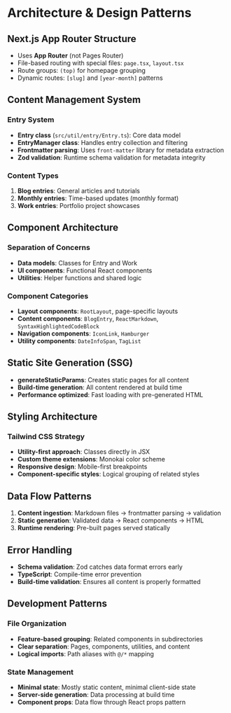 # Architecture & Design Patterns

## Next.js App Router Structure
- Uses **App Router** (not Pages Router)
- File-based routing with special files: `page.tsx`, `layout.tsx`
- Route groups: `(top)` for homepage grouping
- Dynamic routes: `[slug]` and `[year-month]` patterns

## Content Management System
### Entry System
- **Entry class** (`src/util/entry/Entry.ts`): Core data model
- **EntryManager class**: Handles entry collection and filtering
- **Frontmatter parsing**: Uses `front-matter` library for metadata extraction
- **Zod validation**: Runtime schema validation for metadata integrity

### Content Types
1. **Blog entries**: General articles and tutorials
2. **Monthly entries**: Time-based updates (monthly format)
3. **Work entries**: Portfolio project showcases

## Component Architecture
### Separation of Concerns
- **Data models**: Classes for Entry and Work
- **UI components**: Functional React components
- **Utilities**: Helper functions and shared logic

### Component Categories
- **Layout components**: `RootLayout`, page-specific layouts
- **Content components**: `BlogEntry`, `ReactMarkdown`, `SyntaxHighlightedCodeBlock`
- **Navigation components**: `IconLink`, `Hamburger`
- **Utility components**: `DateInfoSpan`, `TagList`

## Static Site Generation (SSG)
- **generateStaticParams**: Creates static pages for all content
- **Build-time generation**: All content rendered at build time
- **Performance optimized**: Fast loading with pre-generated HTML

## Styling Architecture
### Tailwind CSS Strategy
- **Utility-first approach**: Classes directly in JSX
- **Custom theme extensions**: Monokai color scheme
- **Responsive design**: Mobile-first breakpoints
- **Component-specific styles**: Logical grouping of related styles

## Data Flow Patterns
1. **Content ingestion**: Markdown files → frontmatter parsing → validation
2. **Static generation**: Validated data → React components → HTML
3. **Runtime rendering**: Pre-built pages served statically

## Error Handling
- **Schema validation**: Zod catches data format errors early
- **TypeScript**: Compile-time error prevention
- **Build-time validation**: Ensures all content is properly formatted

## Development Patterns
### File Organization
- **Feature-based grouping**: Related components in subdirectories
- **Clear separation**: Pages, components, utilities, and content
- **Logical imports**: Path aliases with `@/*` mapping

### State Management
- **Minimal state**: Mostly static content, minimal client-side state
- **Server-side generation**: Data processing at build time
- **Component props**: Data flow through React props pattern